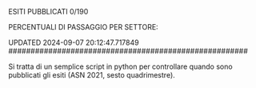 ESITI PUBBLICATI 0/190 

PERCENTUALI DI PASSAGGIO PER SETTORE:

UPDATED 2024-09-07 20:12:47.717849
###################################################### 

Si tratta di un semplice script in python per controllare quando sono pubblicati gli esiti (ASN 2021, sesto quadrimestre).

